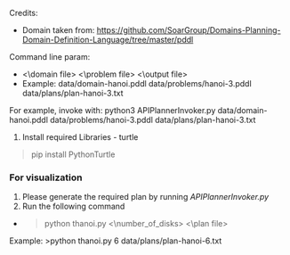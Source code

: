 Credits:
- Domain taken from:
  https://github.com/SoarGroup/Domains-Planning-Domain-Definition-Language/tree/master/pddl

Command line param:
 - <\domain file> <\problem file> <\output file>
 - Example: data/domain-hanoi.pddl data/problems/hanoi-3.pddl data/plans/plan-hanoi-3.txt

For example, invoke with:
python3 APIPlannerInvoker.py data/domain-hanoi.pddl data/problems/hanoi-3.pddl data/plans/plan-hanoi-3.txt

1. Install required Libraries - turtle
>pip install PythonTurtle

### For visualization
1. Please generate the required plan by running *APIPlannerInvoker.py*
2. Run the following command 
- > python thanoi.py <\number_of_disks> <\plan file>

Example: >python thanoi.py 6 data/plans/plan-hanoi-6.txt

